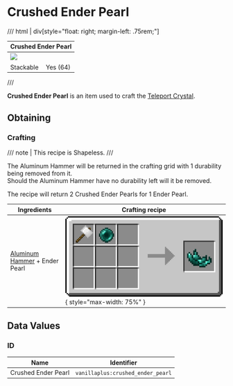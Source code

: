# Crushed Ender Pearl

/// html | div[style="float: right; margin-left: .75rem;"]
<table>
  <thead>
    <tr>
      <th style="text-align: center;" colspan="2">Crushed Ender Pearl</td>
    </tr>
  </thead>
  <tbody>
    <tr>
      <td colspan="2"><img src="../../../assets/img/items/crushed_ender_pearl.png" style="max-width: 250px;">
    </tr>
    <tr>
      <td>Stackable</td>
      <td>Yes (64)</td>
  </tbody>
</table>
///

**Crushed Ender Pearl** is an item used to craft the [Teleport Crystal](teleport_crystal.md).

## Obtaining

### Crafting

/// note | This recipe is Shapeless.
///

The Aluminum Hammer will be returned in the crafting grid with 1 durability being removed from it.  
Should the Aluminum Hammer have no durability left will it be removed.

The recipe will return 2 Crushed Ender Pearls for 1 Ender Pearl.

| Ingredients                                         | Crafting recipe                                                                                    |
|-----------------------------------------------------|----------------------------------------------------------------------------------------------------|
| [Aluminum Hammer](aluminum_hammer.md) + Ender Pearl | ![crushed_ender_pearl](../../assets/img/recipes/crushed_ender_pearl.png){ style="max-width: 75%" } |

## Data Values

### ID

| Name                | Identifier                        |
|---------------------|-----------------------------------|
| Crushed Ender Pearl | `vanillaplus:crushed_ender_pearl` |